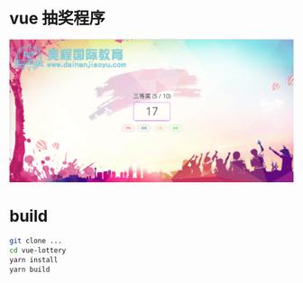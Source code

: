 # vue 抽奖程序

![screenshot](screenshots/1.png)


# build 
```bash
git clone ...
cd vue-lottery
yarn install 
yarn build
```
